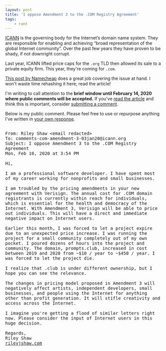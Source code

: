 ```yaml
---
layout: post
title: 'I oppose Amendment 3 to the .COM Registry Agreement'
tags:
    - rant
---
```


[ICANN](https://en.wikipedia.org/wiki/ICANN) is the governing body for the Internet’s domain name system. They are responsible for enabling and achieving “broad representation of the global Internet community”. Over the past few years they have proven to be shady, if not downright corrupt.

Last year, ICANN lifted price caps for the `.org` TLD then allowed its sale to a private equity firm. This year, they're coming for `.com`.

[This post by Namecheap](https://www.namecheap.com/blog/icann-allows-com-price-increases-gets-more-money) does a great job covering the issue at hand. I won't waste time rehashing it here; read the article!

I'm writing to call attention to the **brief window until February 14, 2020 where public comments will be accepted.** If you've [read the article](https://www.namecheap.com/blog/icann-allows-com-price-increases-gets-more-money) and think this is important, consider [submitting a comment](https://www.icann.org/public-comments/com-amendment-3-2020-01-03-en/mail_form).

Below is my public comment. Please feel free to use or repurpose anything I've written in [your own response](https://www.icann.org/public-comments/com-amendment-3-2020-01-03-en/mail_form).

<pre style="white-space: pre-wrap">

From: Riley Shaw &lt;email redacted&gt;
To: comments-com-amendment-3-03jan20@icann.org
Subject: I oppose Amendment 3 to the .COM Registry Agreement
Mon, Feb 10, 2020 at 3:54 PM

Hi,

I am a professional software developer. I have spent most of my career working for nonprofits and small businesses.

I am troubled by the pricing amendments in your new agreement with Verisign. The annual cost for .COM domain registrants is currently within reach for individuals, which is essential for the health and democracy of the Internet. With Amendment 3, Verisign will be able to price out individuals. This will have a direct and immediate negative impact on Internet users.

Earlier this month, I was forced to let a project expire due to an unexpected price increase. I was running the project for a small community completely out of my own pocket. I poured dozens of hours into the project and community. The domain, prompts.club, increased in cost between 2019 and 2020 from ~$10 / year to ~$450 / year. I was forced to let the project die.

I realize that .club is under different ownership, but I hope you can see the relevance.

The changes in pricing model proposed in Amendment 3 will negatively affect artists, independent developers, small businesses, and people using the Internet for anything other than profit generation. It will stifle creativity and access across the Internet.

I imagine you're getting a flood of similar letters right now. Please consider the input of Internet users in this huge decision.

Regards,
Riley Shaw
<a href="/">rileyjshaw.com</a></pre>
